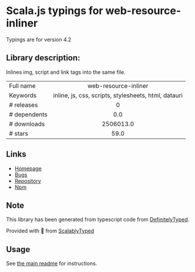 
# Scala.js typings for web-resource-inliner

Typings are for version 4.2

## Library description:
Inlines img, script and link tags into the same file.

|                    |                 |
| ------------------ | :-------------: |
| Full name          | web-resource-inliner |
| Keywords           | inline, js, css, scripts, stylesheets, html, datauri |
| # releases         | 0 |
| # dependents       | 0.0 |
| # downloads        | 2506013.0 |
| # stars            | 59.0 |

## Links
- [Homepage](https://github.com/jrit/web-resource-inliner#readme)
- [Bugs](https://github.com/jrit/web-resource-inliner/issues)
- [Repository](https://github.com/jrit/web-resource-inliner)
- [Npm](https://www.npmjs.com/package/web-resource-inliner)
    


## Note
This library has been generated from typescript code from [DefinitelyTyped](https://definitelytyped.org).

Provided with :purple_heart: from [ScalablyTyped](https://github.com/oyvindberg/ScalablyTyped)

## Usage
See [the main readme](../../readme.md) for instructions.


